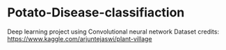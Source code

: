 # Potato-Disease-classifiaction
Deep learning project using Convolutional neural network 
Dataset credits: https://www.kaggle.com/arjuntejaswi/plant-village
